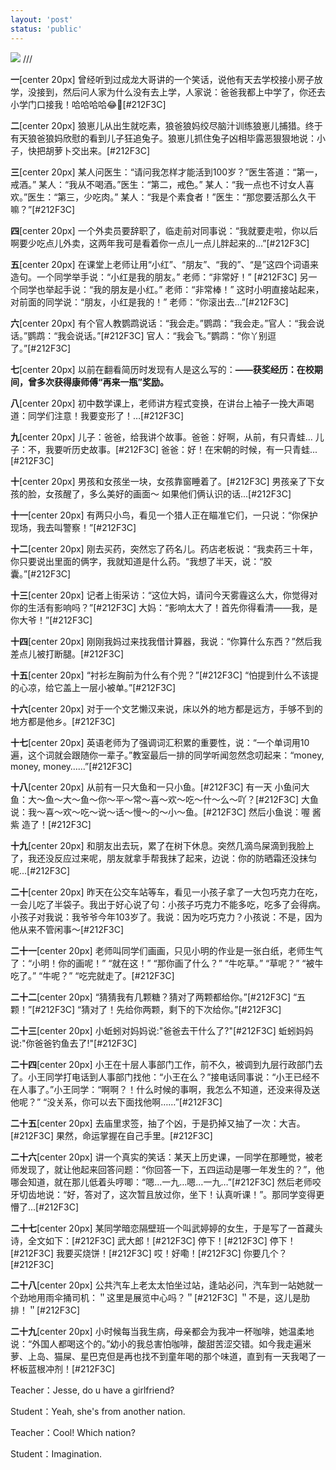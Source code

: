 ```yaml
---
layout: 'post'
status: 'public'
---
```

![](https://inz.oss-cn-beijing.aliyuncs.com/Images/Pixabay/beach-3121393.png)
<audio src="https://inz.oss-cn-beijing.aliyuncs.com/Audios/128kbit/%E6%98%9F%E6%98%9F%E5%9C%A8%E5%94%B1%E6%AD%8C%EF%BC%88%E7%BA%AF%E9%9F%B3%E4%B9%90%EF%BC%89%20-%20CMJ.mp3" autoplay loop></audio>
/// <audio src="https://pan.besunny.life/%E7%B4%A0%E6%9D%90/Audios/128kbit/%E6%98%9F%E6%98%9F%E5%9C%A8%E5%94%B1%E6%AD%8C%EF%BC%88%E7%BA%AF%E9%9F%B3%E4%B9%90%EF%BC%89%20-%20CMJ.mp3" autoplay loop></audio>

**一**[center 20px]
曾经听到过成龙大哥讲的一个笑话，说他有天去学校接小房子放学，没接到，然后问人家为什么没有去上学，人家说：爸爸我都上中学了，你还去小学门口接我！哈哈哈哈😂🤒️[#212F3C]

**二**[center 20px]
狼崽儿从出生就吃素，狼爸狼妈绞尽脑汁训练狼崽儿捕猎。终于有天狼爸狼妈欣慰的看到儿子狂追兔子。狼崽儿抓住兔子凶相毕露恶狠狠地说：小子，快把胡萝卜交出来。[#212F3C]

**三**[center 20px]
某人问医生：“请问我怎样才能活到100岁？”医生答道：“第一，戒酒。” 某人：“我从不喝酒。”医生：“第二，戒色。” 某人：“我一点也不讨女人喜欢。”医生：“第三，少吃肉。” 某人：“我是个素食者！”医生：“那您要活那么久干嘛？”[#212F3C]

**四**[center 20px]
一个外卖员要辞职了，临走前对同事说：“我就要走啦，你以后啊要少吃点儿外卖，这两年我可是看着你一点儿一点儿胖起来的…”[#212F3C]

**五**[center 20px]
在课堂上老师让用“小红”、“朋友”、“我的”、“是”这四个词语来造句。一个同学举手说：“小红是我的朋友。” 老师：“非常好！” [#212F3C]
另一个同学也举起手说：“我的朋友是小红。” 老师：“非常棒！” 这时小明直接站起来，对前面的同学说：“朋友，小红是我的！” 老师：“你滚出去…”[#212F3C]

**六**[center 20px]
有个官人教鹦鹉说话：“我会走。”鹦鹉：“我会走。”官人：“我会说话。”鹦鹉：“我会说话。”[#212F3C]
官人：“我会飞。”鹦鹉：“你丫别逗了。”[#212F3C]

**七**[center 20px]
以前在翻看简历时发现有人是这么写的：**——获奖经历：在校期间，曾多次获得康师傅“再来一瓶”奖励。**

**八**[center 20px]
初中数学课上，老师讲方程式变换，在讲台上袖子一挽大声喝道：同学们注意！我要变形了！…[#212F3C]

**九**[center 20px]
儿子：爸爸，给我讲个故事。爸爸：好啊，从前，有只青蛙... 儿子：不，我要听历史故事。[#212F3C]
爸爸：好！在宋朝的时候，有一只青蛙...[#212F3C]

**十**[center 20px]
男孩和女孩坐一块，女孩靠窗睡着了。[#212F3C]
男孩亲了下女孩的脸，女孩醒了，多么美好的画面～ 如果他们俩认识的话...[#212F3C]

**十一**[center 20px]
有两只小鸟，看见一个猎人正在瞄准它们，一只说：“你保护现场，我去叫警察！”[#212F3C]

**十二**[center 20px]
刚去买药，突然忘了药名儿。药店老板说：“我卖药三十年，你只要说出里面的俩字，我就知道是什么药。“我想了半天，说：“胶囊。”[#212F3C]

**十三**[center 20px]
记者上街采访：“这位大妈，请问今天雾霾这么大，你觉得对你的生活有影响吗？”[#212F3C]
大妈：“影响太大了！首先你得看清——我，是你大爷！”[#212F3C]

**十四**[center 20px]
刚刚我妈过来找我借计算器，我说：“你算什么东西？”然后我差点儿被打断腿。[#212F3C]

**十五**[center 20px]
“衬衫左胸前为什么有个兜？”[#212F3C]
“怕提到什么不该提的心凉，给它盖上一层小被单。”[#212F3C]

**十六**[center 20px]
对于一个文艺懒汉来说，床以外的地方都是远方，手够不到的地方都是他乡。[#212F3C]

**十七**[center 20px]
英语老师为了强调词汇积累的重要性，说：“一个单词用10遍，这个词就会跟随你一辈子。”教室最后一排的同学听闻忽然念叨起来：“money, money, money……”[#212F3C]

**十八**[center 20px]
从前有一只大鱼和一只小鱼。[#212F3C]
有一天 小鱼问大鱼：大～鱼～大～鱼～你～平～常～喜～欢～吃～什～么～吖？[#212F3C]
大鱼说：我～喜～欢～吃～说～话～慢～的～小～鱼。[#212F3C]
然后小鱼说：喔 酱紫 造了！[#212F3C]

**十九**[center 20px]
和朋友出去玩，累了在树下休息。突然几滴鸟屎滴到我脸上了，我还没反应过来呢，朋友就拿手帮我抹了起来，边说：你的防晒霜还没抹匀呢...[#212F3C]

**二十**[center 20px]
昨天在公交车站等车，看见一小孩子拿了一大包巧克力在吃，一会儿吃了半袋子。我出于好心说了句：小孩子巧克力不能多吃，吃多了会得病。小孩子对我说：我爷爷今年103岁了。我说：因为吃巧克力？小孩说：不是，因为他从来不管闲事～[#212F3C]

**二十一**[center 20px]
老师叫同学们画画，只见小明的作业是一张白纸，老师生气了：“小明！你的画呢！” “就在这！” “那你画了什么？” “牛吃草。” “草呢？” “被牛吃了。” “牛呢？” “吃完就走了。[#212F3C]

**二十二**[center 20px]
“猜猜我有几颗糖？猜对了两颗都给你。”[#212F3C]
 “五颗！”[#212F3C]
 “猜对了！先给你两颗，剩下的下次给你。”[#212F3C]

**二十三**[center 20px]
小蚯蚓对妈妈说:"爸爸去干什么了?"[#212F3C]
蚯蚓妈妈说:"你爸爸钓鱼去了!"[#212F3C]

**二十四**[center 20px]
小王在十层人事部门工作，前不久，被调到九层行政部门去了。小王同学打电话到人事部门找他：“小王在么？”接电话同事说：“小王已经不在人事了。”小王同学：“啊啊？！什么时候的事啊，我怎么不知道，还没来得及送他呢？” “没关系，你可以去下面找他啊……”[#212F3C]

**二十五**[center 20px]
去庙里求签，抽了个凶，于是扔掉又抽了一次：大吉。[#212F3C]
果然，命运掌握在自己手里。[#212F3C]

**二十六**[center 20px]
讲一个真实的笑话：某天上历史课，一同学在那睡觉，被老师发现了，就让他起来回答问题：“你回答一下，五四运动是哪一年发生的？”，他哪会知道，就在那儿低着头哼唧：“嗯…一九…嗯…一九…”[#212F3C]
然后老师咬牙切齿地说：“好，答对了，这次暂且放过你，坐下！认真听课！”。那同学变得更懵了...[#212F3C]

**二十七**[center 20px]
某同学暗恋隔壁班一个叫武婷婷的女生，于是写了一首藏头诗，全文如下：[#212F3C]
武大郎！[#212F3C]
停下！[#212F3C]
停下！[#212F3C]
我要买烧饼！[#212F3C]
哎！好嘞！[#212F3C]
你要几个？[#212F3C]

**二十八**[center 20px]
公共汽车上老太太怕坐过站，逢站必问，汽车到一站她就一个劲地用雨伞捅司机：＂这里是展览中心吗？＂[#212F3C]
＂不是，这儿是肋排！＂[#212F3C]

**二十九**[center 20px]
小时候每当我生病，母亲都会为我冲一杯咖啡，她温柔地说：“外国人都喝这个的。”幼小的我总害怕咖啡，酸甜苦涩交错。如今我走遍米萝、上岛、猫屎、星巴克但是再也找不到童年喝的那个味道，直到有一天我喝了一杯板蓝根冲剂！[#212F3C]

Teacher：Jesse, do u have a girlfriend?

Student：Yeah, she's from another nation.

Teacher：Cool! Which nation?

Student：Imagination.